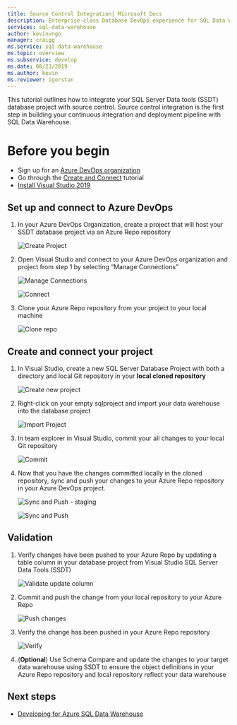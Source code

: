 ```yaml
---
title: Source Control Integration| Microsoft Docs
description: Enterprise-class Database DevOps experience for SQL Data Warehouse with native source control integration using Azure Repos (Git and GitHub).
services: sql-data-warehouse
author: kevinvngo 
manager: craigg
ms.service: sql-data-warehouse
ms.topic: overview
ms.subservice: develop
ms.date: 08/23/2019
ms.author: kevin
ms.reviewer: igorstan
---
```


This tutorial outlines how to integrate your SQL Server Data tools (SSDT) database project with source control.  Source control integration is the first step in building your continuous integration and deployment pipeline with SQL Data Warehouse. 

# Before you begin

- Sign up for an [Azure DevOps organization](https://azure.microsoft.com/services/devops/)
- Go through the [Create and Connect](https://docs.microsoft.com/azure/sql-data-warehouse/create-data-warehouse-portal) tutorial
-  [Install Visual Studio 2019](https://visualstudio.microsoft.com/vs/older-downloads/) 

## Set up and connect to Azure DevOps

1. In your Azure DevOps Organization, create a project that will host your SSDT database project via an Azure Repo repository

   ![Create Project](media/sql-data-warehouse-source-control-integration/1-create-project-azure-devops.png "Create Project")

2. Open Visual Studio and connect to your Azure DevOps organization and project from step 1 by selecting “Manage Connections”

   ![Manage Connections](media/sql-data-warehouse-source-control-integration/2-manage-connections.png "Manage Connections")

   ![Connect](media/sql-data-warehouse-source-control-integration/3-connect.png "Connect")

3. Clone your Azure Repo repository from your project to your local machine

   ![Clone repo](media/sql-data-warehouse-source-control-integration/4-clone-repo.png "Clone repo")

## Create and connect your project

1. In Visual Studio, create a new SQL Server Database Project with both a directory and local Git repository in your **local cloned repository**

   ![Create new project](media/sql-data-warehouse-source-control-integration/5-create-new-project.png "Create new project")  

2. Right-click on your empty sqlproject  and import your data warehouse into the database project

   ![Import Project](media/sql-data-warehouse-source-control-integration/6-import-new-project.png "Import Project")  

3. In team explorer in Visual Studio, commit your all changes to your local Git repository 

   ![Commit](media/sql-data-warehouse-source-control-integration/6.5-commit-push-changes.png "Commit")  

4. Now that you have the changes committed locally in the cloned repository, sync and push your changes to your Azure Repo repository in your Azure DevOps project.

   ![Sync and Push - staging](media/sql-data-warehouse-source-control-integration/7-commit-push-changes.png "Sync and push - staging")

   ![Sync and Push](media/sql-data-warehouse-source-control-integration/7.5-commit-push-changes.png "Sync and push")  

## Validation

1. Verify changes have been pushed to your Azure Repo by updating a  table column in your database project from Visual Studio SQL Server Data Tools (SSDT)

   ![Validate update column](media/sql-data-warehouse-source-control-integration/8-validation-update-column.png "Validate update column")

2. Commit and push the change from your local repository to your Azure Repo

   ![Push changes](media/sql-data-warehouse-source-control-integration/9-push-column-change.png "Push changes")

3. Verify the change has been pushed in your Azure Repo repository

   ![Verify](media/sql-data-warehouse-source-control-integration/10-verify-column-change-pushed.png "Verify changes")

4. (**Optional**) Use Schema Compare and update the changes to your target data warehouse using SSDT to ensure the object definitions in your Azure Repo repository and local repository reflect your data warehouse

## Next steps

- [Developing for Azure SQL Data Warehouse](/azure/sql-data-warehouse/sql-data-warehouse-overview-develop.md)

<!--Image references-->

<!--Article references-->


<!--MSDN references-->

<!--Other Web references-->


